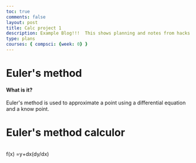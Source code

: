 ```yaml
---
toc: true
comments: false
layout: post
title: Calc project 1
description: Example Blog!!!  This shows planning and notes from hacks.
type: plans
courses: { compsci: {week: 0} }
---
```

<style>
    .p1{
        display: inline-block;
    }
    .color{
        
    }
</style>
<html>
    <h1>Euler's method</h1>
    <h4>What is it?</h4>
    <p>Euler's method is used to approximate a point using a differential equation and a know point. </p>
    <h1> Euler's method calculor </h1>
    <div>
    <p class="p1">f(x) =</p><p class="p1">y </p><p class="p1"> + </p><p class="p1"> dx </p><p class="p1"> (dy/dx) </p>
    </div>
</html>